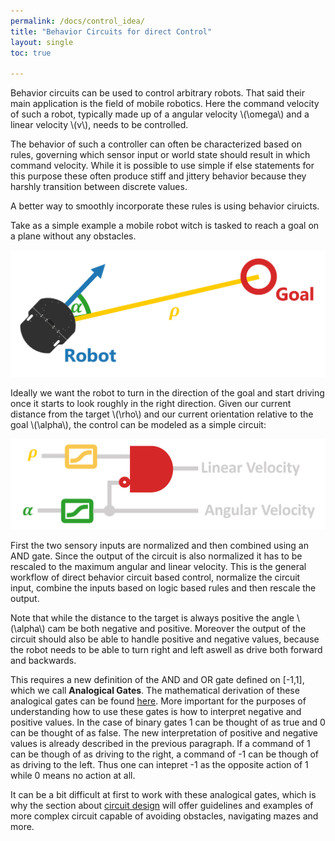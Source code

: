 ```yaml
---
permalink: /docs/control_idea/
title: "Behavior Circuits for direct Control"
layout: single
toc: true

---
```


Behavior circuits can be used to control arbitrary robots.
That said their main application is the field of mobile robotics.
Here the command velocity of such a robot, typically made up of a angular velocity \\(\omega\\) and a linear velocity \\(v\\), needs to be controlled.

The behavior of such a controller can often be characterized based on rules, governing which sensor input or world state should result in which command velocity.
While it is possible to use simple if else statements for this purpose these often produce stiff and jittery behavior because they harshly transition between discrete values.

A better way to smoothly incorporate these rules is using behavior ciruicts.

Take as a simple example a mobile robot witch is tasked to reach a goal on a plane without any obstacles.

![robot_on_plane](https://raw.githubusercontent.com/behavior-circuits/website/master/images/robot_on_plane.png)

Ideally we want the robot to turn in the direction of the goal and start driving once it starts to look roughly in the right direction.
Given our current distance from the target \\(\rho\\) and our current orientation relative to the goal \\(\alpha\\), the control can be modeled as a simple circuit:

![homing_circuit](https://raw.githubusercontent.com/behavior-circuits/website/master/images/homing_circuit.png)

First the two sensory inputs are normalized and then combined using an AND gate.
Since the output of the circuit is also normalized it has to be rescaled to the maximum angular and linear velocity.
This is the general workflow of direct behavior circuit based control, normalize the circuit input, combine the inputs based on logic based rules and then rescale the output.

Note that while the distance to the target is always positive the angle \\(\alpha\\) cam be both negative and positive.
Moreover the output of the circuit should also be able to handle positive and negative values, because the robot needs to be able to turn right and left aswell as drive both forward and backwards.


This requires a new definition of the AND and OR gate defined on [-1,1], which we call **Analogical Gates**.
The mathematical derivation of these analogical gates can be found [here](https://behavior-circuits.github.io/website/docs/derivation/).
More important for the purposes of understanding how to use these gates is how to interpret negative and positive values.
In the case of binary gates 1 can be thought of as true and 0 can be thought of as false.
The new interpretation of positive and negative values is already described in the previous paragraph.
If a command of 1 can be though of as driving to the right, a command of -1 can be though of as driving to the left.
Thus one can intepret -1 as the opposite action of 1 while 0 means no action at all.

It can be a bit difficult at first to work with these analogical gates, which is why the section about [circuit design](https://behavior-circuits.github.io/website/docs/control_design/) will offer guidelines and examples of more complex circuit capable of avoiding obstacles, navigating mazes and more.

